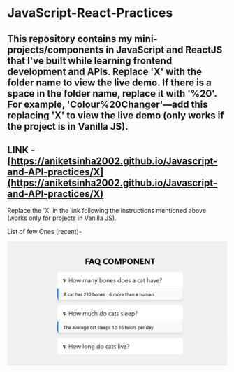 # JavaScript-React-Practices

## This repository contains my mini-projects/components in JavaScript and ReactJS that I've built while learning frontend development and APIs. Replace 'X' with the folder name to view the live demo. If there is a space in the folder name, replace it with '%20'. For example, 'Colour%20Changer'—add this replacing 'X' to view the live demo (only works if the project is in Vanilla JS).

## LINK - [https://aniketsinha2002.github.io/Javascript-and-API-practices/X](https://aniketsinha2002.github.io/Javascript-and-API-practices/X)

Replace the 'X' in the link following the instructions mentioned above (works only for projects in Vanilla JS).

List of few Ones (recent)-

![alt text](image.png)
